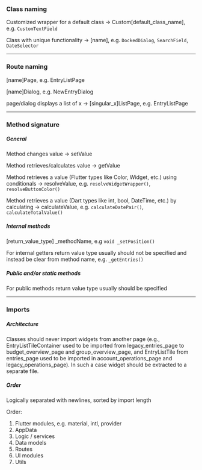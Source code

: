 ### Class naming
Customized wrapper for a default class -> Custom[default_class_name], e.g. `CustomTextField`

Class with unique functionality -> [name], e.g. `DockedDialog`, `SearchField`, `DateSelector`

---
### Route naming
[name]Page, e.g. EntryListPage

[name]Dialog, e.g. NewEntryDialog

page/dialog displays a list of x -> [singular_x]ListPage, e.g. EntryListPage

---
### Method signature
##### General
Method changes value -> setValue

Method retrieves/calculates value -> getValue

Method retrieves a value (Flutter types like Color, Widget, etc.) using conditionals -> resolveValue, e.g. 
`resolveWidgetWrapper()`, `resolveButtonColor()`

Method retrieves a value (Dart types like int, bool, DateTime, etc.) by calculating -> calculateValue, e.g. 
`calculateDatePair()`, `calculateTotalValue()`

##### Internal methods 
[return_value_type] _methodName, e.g `void _setPosition()`

For internal getters return value type usually should not be specified and instead be clear from method name, e.g.
`_getEntries()`

##### Public and/or static methods
For public methods return value type usually should be specified

---
### Imports
##### Architecture
Classes should never import widgets from another page (e.g., EntryListTileContainer used to be imported from 
legacy_entries_page to budget_overview_page and group_overview_page, and EntryListTile from entries_page used 
to be imported in account_operations_page and legacy_operations_page). In such a case widget should be extracted
to a separate file.

##### Order
Logically separated with newlines, sorted by import length

Order:
1) Flutter modules, e.g. material, intl, provider
2) AppData
3) Logic / services
4) Data models
5) Routes
6) UI modules
7) Utils
